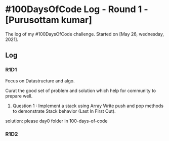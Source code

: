 # #100DaysOfCode Log - Round 1 - [Purusottam kumar]

The log of my #100DaysOfCode challenge. Started on [May 26, wednesday, 2021].

## Log


### R1D1 

Focus on Datastructure and algo. 

Curat the good set of problem and solution which help for community to prepare well.

1) Question 1 : Implement a stack using Array
Write push and pop methods to demonstrate Stack behavior (Last In First Out).

solution: please day0 folder in 100-days-of-code  

### R1D2
